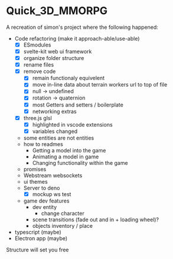 # Quick_3D_MMORPG

A recreation of simon's project where the following happened:

- Code refactoring (make it approach-able/use-able)
  - [x] ESmodules
  - [x] svelte-kit web ui framework
  - [x] organize folder structure
  - [x] rename files
  - [x] remove code
    - [x] remain functionaly equivelent
    - [x] move in-line data about terrain workers url to top of file
    - [x] null -> undefined
    - [x] rotation -> quaternion
    - [x] most Getters and setters / boilerplate
    - [x] networking extras
  - [x] three.js glsl
    - [x] highlighted in vscode extensions
    - [x] variables changed
  - some entities are not entities
  - how to readmes
    - Getting a model into the game
    - Animating a model in game
    - Changing functionality within the game
  - promises
  - Webstream websockets
  - ui themes
  - Server to deno
    - [x] mockup ws test
  - game dev features
    - dev entity
      - change character
    - scene transitions (fade out and in + loading wheel)?
    - objects inventory / place
- typescript (maybe)
- Electron app (maybe)


Structure will set you free
